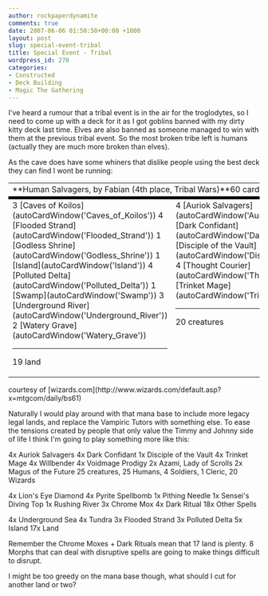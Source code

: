```yaml
---
author: rockpaperdynamite
comments: true
date: 2007-06-06 01:50:50+00:00 +1000
layout: post
slug: special-event-tribal
title: Special Event - Tribal
wordpress_id: 270
categories:
- Constructed
- Deck Building
- Magic The Gathering
---
```


I've heard a rumour that a tribal event is in the air for the troglodytes, so I need to come up with a deck for it as I got goblins banned with my dirty kitty deck last time. Elves are also banned as someone managed to win with them at the previous tribal event. So the most broken tribe left is humans (actually they are much more broken than elves).

As the cave does have some whiners that dislike people using the best deck they can find I wont be running:<!-- more -->
<table cellpadding="7" cellspacing="0" border="0" width="100%" >
<tr >

<td colspan="3" height="5" >**Human Salvagers, by Fabian (4th place, Tribal Wars)**60 cards
</td>
</tr>
<tr >

<td colspan="3" height="1" bgcolor="#000000" >
</td>
</tr>
<tr >

<td width="33%" valign="top" class="nodec" height="120" >3  	[Caves of Koilos](autoCardWindow('Caves_of_Koilos'))
4  	[Flooded Strand](autoCardWindow('Flooded_Strand'))
1  	[Godless Shrine](autoCardWindow('Godless_Shrine'))
1  	[Island](autoCardWindow('Island'))
4  	[Polluted Delta](autoCardWindow('Polluted_Delta'))
1  	[Swamp](autoCardWindow('Swamp'))
3  	[Underground River](autoCardWindow('Underground_River'))
2  	[Watery Grave](autoCardWindow('Watery_Grave'))

* * *

19 land
</td>

<td width="33%" valign="top" class="nodec" height="120" >4  	[Auriok Salvagers](autoCardWindow('Auriok_Salvagers'))
4  	[Dark Confidant](autoCardWindow('Dark_Confidant'))
4  	[Disciple of the Vault](autoCardWindow('Disciple_of_the_Vault'))
4  	[Thought Courier](autoCardWindow('Thought_Courier'))
4  	[Trinket Mage](autoCardWindow('Trinket_Mage'))

* * *

20 creatures
</td>

<td width="33%" valign="top" class="nodec" height="120" >4  	[Chromatic Sphere](autoCardWindow('Chromatic_Sphere'))
3  	[Chrome Mox](autoCardWindow('Chrome_Mox'))
4  	[Dark Ritual](autoCardWindow('Dark_Ritual'))
4  	[Lion's Eye Diamond](autoCardWindow('Lion[s_Eye_Diamond'))
1  	[Pyrite Spellbomb](autoCardWindow('Pyrite_Spellbomb'))
1  	[Rushing River](autoCardWindow('Rushing_River'))
4  	[Vampiric Tutor](autoCardWindow('Vampiric_Tutor'))

* * *

21 other spells
</td>
</tr>
</table>
courtesy of [wizards.com](http://www.wizards.com/default.asp?x=mtgcom/daily/bs61)

Naturally I would play around with that mana base to include more legacy legal lands, and replace the Vampiric Tutors with something else. To ease the tensions created by people that only value the Timmy and Johnny side of life I think I'm going to play something more like this:

4x Auriok Salvagers
4x Dark Confidant
1x Disciple of the Vault
4x Trinket Mage
4x Willbender
4x  Voidmage Prodigy
2x Azami, Lady of Scrolls
2x Magus of the Future
25 creatures, 25 Humans, 4 Soldiers,  1 Cleric, 20 Wizards

4x Lion's Eye Diamond
4x Pyrite Spellbomb
1x Pithing Needle
1x Sensei's Diving Top
1x Rushing River
3x Chrome Mox
4x Dark Ritual
18x Other Spells

4x Underground Sea
4x Tundra
3x Flooded Strand
3x Polluted Delta
5x Island
17x Land

Remember the Chrome Moxes + Dark Rituals mean that 17 land is plenty. 8 Morphs that can deal with disruptive spells are going to make things difficult to disrupt.

I might be too greedy on the mana base though, what should I cut for another land or two?
